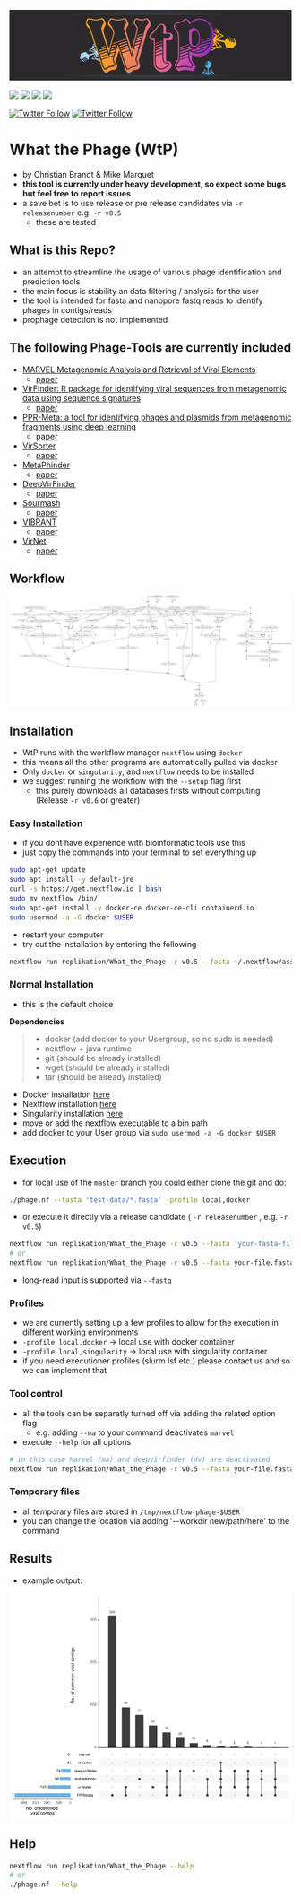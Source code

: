 ![logo](figures/logo-wtp_small.png)


![](https://img.shields.io/badge/nextflow-20.01.0-brightgreen)
![](https://img.shields.io/badge/uses-docker-blue.svg)
![](https://img.shields.io/badge/licence-GPL--3.0-lightgrey.svg)
![](https://github.com/replikation/What_the_Phage/workflows/Syntax_check/badge.svg)

[![Twitter Follow](https://img.shields.io/twitter/follow/gcloudChris.svg?style=social)](https://twitter.com/gcloudChris) 
[![Twitter Follow](https://img.shields.io/twitter/follow/mult1fractal.svg?style=social)](https://twitter.com/mult1fractal) 

# What the Phage (WtP)
* by Christian Brandt & Mike Marquet
* **this tool is currently under heavy development, so expect some bugs but feel free to report issues**
* a save bet is to use release or pre release candidates via `-r releasenumber` e.g. `-r v0.5`
  * these are tested

## What is this Repo?

* an attempt to streamline the usage of various phage identification and prediction tools
* the main focus is stability an data filtering / analysis for the user
* the tool is intended for fasta and nanopore fastq reads to identify phages in contigs/reads
* prophage detection is not implemented

## The following Phage-Tools are currently included

* [MARVEL Metagenomic Analysis and Retrieval of Viral Elements](https://github.com/LaboratorioBioinformatica/MARVEL#metagenomic-analysis-and-retrieval-of-viral-elements)
  * [paper](https://www.frontiersin.org/articles/10.3389/fgene.2018.00304/full)
* [VirFinder: R package for identifying viral sequences from metagenomic data using sequence signatures](https://github.com/jessieren/VirFinder)
  * [paper](https://link.springer.com/epdf/10.1186/s40168-017-0283-5?)
* [PPR-Meta: a tool for identifying phages and plasmids from metagenomic fragments using deep learning](https://github.com/zhenchengfang/PPR-Meta)
  * [paper](https://www.ncbi.nlm.nih.gov/pmc/articles/PMC6586199/)
* [VirSorter](https://github.com/simroux/VirSorter)
  * [paper](https://peerj.com/articles/985/)
* [MetaPhinder](https://github.com/vanessajurtz/MetaPhinder)
  * [paper](https://journals.plos.org/plosone/article?id=10.1371/journal.pone.0163111)
* [DeepVirFinder](https://github.com/jessieren/DeepVirFinder)
  * [paper](https://arxiv.org/abs/1806.07810)
* [Sourmash](https://github.com/dib-lab/sourmash)
  * [paper](https://joss.theoj.org/papers/10.21105/joss.00027)
* [VIBRANT](https://github.com/AnantharamanLab/VIBRANT)
  * [paper](https://www.biorxiv.org/content/biorxiv/early/2019/11/26/855387.full.pdf)
* [VirNet](https://github.com/alyosama/virnet)
  * [paper](https://ieeexplore.ieee.org/document/8639400)

## Workflow

![chart](figures/chart.png)

## Installation

* WtP runs with the workflow manager `nextflow` using `docker`
* this means all the other programs are automatically pulled via docker
* Only `docker` or `singularity`, and `nextflow` needs to be installed
* we suggest running the workflow with the `--setup` flag first
  * this purely downloads all databases firsts without computing (Release `-r v0.6` or greater)

### Easy Installation
* if you dont have experience with bioinformatic tools use this
* just copy the commands into your terminal to set everything up

```bash
sudo apt-get update
sudo apt install -y default-jre
curl -s https://get.nextflow.io | bash 
sudo mv nextflow /bin/
sudo apt-get install -y docker-ce docker-ce-cli containerd.io
sudo usermod -a -G docker $USER
```

* restart your computer
* try out the installation by entering the following

```bash
nextflow run replikation/What_the_Phage -r v0.5 --fasta ~/.nextflow/assets/replikation/What_the_Phage/test-data/all_pos_phage.fasta
```

### Normal Installation

* this is the default choice

**Dependencies**

>   * docker (add docker to your Usergroup, so no sudo is needed)
>   * nextflow + java runtime 
>   * git (should be already installed)
>   * wget (should be already installed)
>   * tar (should be already installed)

* Docker installation [here](https://docs.docker.com/v17.09/engine/installation/linux/docker-ce/ubuntu/#install-docker-ce)
* Nextflow installation [here](https://www.nextflow.io/)
* Singularity installation [here](https://github.com/sylabs/singularity/blob/master/INSTALL.md)
* move or add the nextflow executable to a bin path
* add docker to your User group via `sudo usermod -a -G docker $USER`


## Execution

* for local use of the `master` branch you could either clone the git and do:

```bash
./phage.nf --fasta 'test-data/*.fasta' -profile local,docker
```

* or execute it directly via a release candidate ( `-r releasenumber` , e.g. `-r v0.5`)

```bash
nextflow run replikation/What_the_Phage -r v0.5 --fasta 'your-fasta-files/*.fa'
# or
nextflow run replikation/What_the_Phage -r v0.5 --fasta your-file.fasta
```

* long-read input is supported via `--fastq`

### Profiles

* we are currently setting up a few profiles to allow for the execution in different working environments
* `-profile local,docker` -> local use with docker container
* `-profile local,singularity` -> local use with singularity container
* if you need executioner profiles (slurm lsf etc.) please contact us and so we can implement that

### Tool control

* all the tools can be separatly turned off via adding the related option flag
  * e.g. adding `--ma` to your command deactivates `marvel`
* execute `--help` for all options

```bash
# in this case Marvel (ma) and deepvirfinder (dv) are deactivated
nextflow run replikation/What_the_Phage -r v0.5 --fasta your-file.fasta --dv --ma
```

### Temporary files

* all temporary files are stored in `/tmp/nextflow-phage-$USER`
* you can change the location via adding '--workdir new/path/here' to the command

## Results

* example output:

![plot](figures/plot.png)

## Help

```bash
nextflow run replikation/What_the_Phage --help
# or
./phage.nf --help
```
